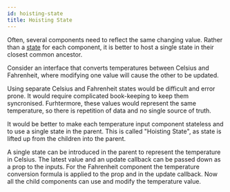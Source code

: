 ```yaml
---
id: hoisting-state
title: Hoisting State
---
```


Often, several components need to reflect the same changing value. Rather than a [state](docs/mainconcepts/coordinate-state-actions/state-overview) for each component, it is better to host a single state in their closest common ancestor.

Consider an interface that converts temperatures between Celsius and Fahrenheit, where modifying one value will cause the other to be updated.

Using separate Celsius and Fahrenheit states would be difficult and error prone. It would require complicated book-keeping to keep them syncronised. Furhtermore, these values would represent the same temperature, so there is repetition of data and no single source of truth.

It would be better to make each temperature input component stateless and to use a single state in the parent. This is called "Hoisting State", as state is lifted up from the children into the parent.

A single state can be introduced in the parent to represent the temperature in Celsius. The latest value and an update callback can be passed down as a prop to the inputs. For the Fahrenheit component the temperature conversion formula is applied to the prop and in the update callback. Now all the child components can use and modify the temperature value.

```kotlin file=sample/src/main/java/com/facebook/samples/litho/kotlin/documentation/HoistState.kt  start=start_example end=end_example
```
